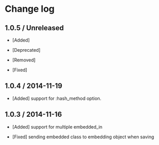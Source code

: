 # Change log

## 1.0.5 / Unreleased

* [Added]

* [Deprecated]

* [Removed]

* [Fixed]

## 1.0.4 / 2014-11-19

* [Added] support for :hash_method option.

## 1.0.3 / 2014-11-16

* [Added] support for multiple embedded_in

* [Fixed] sending embedded class to embedding object when saving
